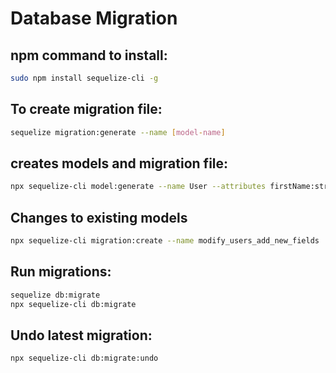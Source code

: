 # Database Migration #

## npm command to install:

```bash
sudo npm install sequelize-cli -g
```



## To create migration file:
```bash
sequelize migration:generate --name [model-name]
```

## creates models and migration file:
```bash
npx sequelize-cli model:generate --name User --attributes firstName:string,lastName:string,email:string
```


## Changes to existing models
```bash
npx sequelize-cli migration:create --name modify_users_add_new_fields
```


## Run migrations:
```bash
sequelize db:migrate
npx sequelize-cli db:migrate
```


## Undo latest migration:
```bash
npx sequelize-cli db:migrate:undo
```